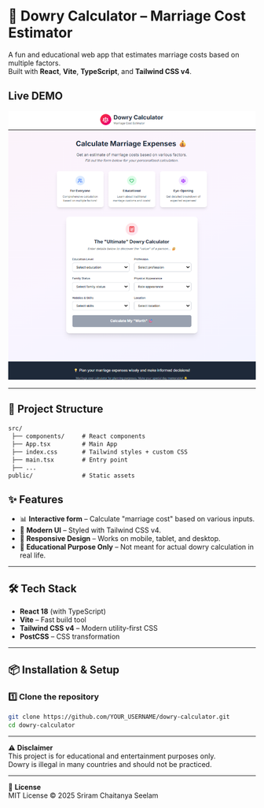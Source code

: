 # 💍 Dowry Calculator – Marriage Cost Estimator

A fun and educational web app that estimates marriage costs based on multiple factors.  
Built with **React**, **Vite**, **TypeScript**, and **Tailwind CSS v4**.

## Live DEMO
![Preview Screenshot](./preview.png)

---

## 📂 Project Structure
```plaintext
src/
 ├── components/     # React components
 ├── App.tsx         # Main App
 ├── index.css       # Tailwind styles + custom CSS
 ├── main.tsx        # Entry point
 ├── ...
public/              # Static assets
```

## ✨ Features
- 📊 **Interactive form** – Calculate "marriage cost" based on various inputs.  
- 🎨 **Modern UI** – Styled with Tailwind CSS v4.  
- 📱 **Responsive Design** – Works on mobile, tablet, and desktop.  
- 🧠 **Educational Purpose Only** – Not meant for actual dowry calculation in real life.  

---

## 🛠 Tech Stack
- **React 18** (with TypeScript)  
- **Vite** – Fast build tool  
- **Tailwind CSS v4** – Modern utility-first CSS  
- **PostCSS** – CSS transformation  

---

## 📦 Installation & Setup

### 1️⃣ Clone the repository
```bash
git clone https://github.com/YOUR_USERNAME/dowry-calculator.git
cd dowry-calculator
```

---

⚠ **Disclaimer**  
This project is for educational and entertainment purposes only.  
Dowry is illegal in many countries and should not be practiced.

---

📜 **License**  
MIT License © 2025 Sriram Chaitanya Seelam
